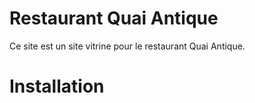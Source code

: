 # Restaurant Quai Antique
Ce site est un site vitrine pour le restaurant Quai Antique.

# Installation